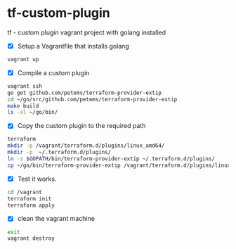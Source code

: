 # tf-custom-plugin
tf - custom plugin
vagrant project with golang installed

- [x] Setup a Vagrantfile that installs golang

```bash
vagrant up
```

- [x] Compile a custom plugin

```bash
vagrant ssh
go get github.com/petems/terraform-provider-extip
cd ~/go/src/github.com/petems/terraform-provider-extip
make build
ls -al ~/go/bin/
```

- [x] Copy the custom plugin to the required path

```bash
terraform
mkdir -p /vagrant/terraform.d/plugins/linux_amd64/
mkdir -p  ~/.terraform.d/plugins/
ln -s $GOPATH/bin/terraform-provider-extip ~/.terraform.d/plugins/
cp ~/go/bin/terraform-provider-extip /vagrant/terraform.d/plugins/linux_amd64/
```

- [x] Test it works.

```bash
cd /vagrant
terraform init
terraform apply
```

- [x] clean the vagrant machine

```bash
exit
vagrant destroy
```
